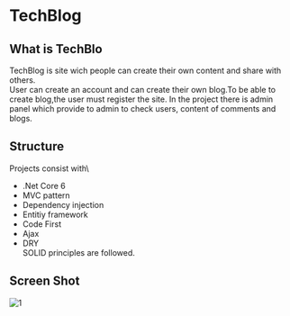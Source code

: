 # TechBlog

## What is TechBlo
 TechBlog is site wich people can create their own content and share with others.\
User can create an account and can create their own blog.To be able to create blog,the user must register the site.
In the project there is admin panel which provide to admin to check users, content of comments and blogs. 

## Structure 
 Projects consist with\ 
 - .Net Core 6 
 - MVC pattern
 - Dependency injection
 - Entitiy framework
 - Code First
 - Ajax
 - DRY\
 SOLID principles are followed.  
 
 ## Screen Shot
![1]()
